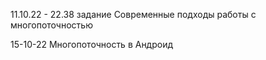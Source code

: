 
11.10.22 - 22.38
задание Современные подходы работы с многопоточностью

15-10-22 Многопоточность в Андроид